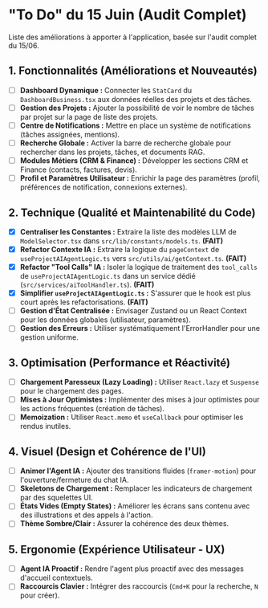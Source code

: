 
# "To Do" du 15 Juin (Audit Complet)

Liste des améliorations à apporter à l'application, basée sur l'audit complet du 15/06.

## 1. Fonctionnalités (Améliorations et Nouveautés)

- [ ] **Dashboard Dynamique :** Connecter les `StatCard` du `DashboardBusiness.tsx` aux données réelles des projets et des tâches.
- [ ] **Gestion des Projets :** Ajouter la possibilité de voir le nombre de tâches par projet sur la page de liste des projets.
- [ ] **Centre de Notifications :** Mettre en place un système de notifications (tâches assignées, mentions).
- [ ] **Recherche Globale :** Activer la barre de recherche globale pour rechercher dans les projets, tâches, et documents RAG.
- [ ] **Modules Métiers (CRM & Finance) :** Développer les sections CRM et Finance (contacts, factures, devis).
- [ ] **Profil et Paramètres Utilisateur :** Enrichir la page des paramètres (profil, préférences de notification, connexions externes).

## 2. Technique (Qualité et Maintenabilité du Code)

- [x] **Centraliser les Constantes :** Extraire la liste des modèles LLM de `ModelSelector.tsx` dans `src/lib/constants/models.ts`. **(FAIT)**
- [x] **Refactor Contexte IA :** Extraire la logique du `pageContext` de `useProjectAIAgentLogic.ts` vers `src/utils/ai/getContext.ts`. **(FAIT)**
- [x] **Refactor "Tool Calls" IA :** Isoler la logique de traitement des `tool_calls` de `useProjectAIAgentLogic.ts` dans un service dédié (`src/services/aiToolHandler.ts`). **(FAIT)**
- [x] **Simplifier `useProjectAIAgentLogic.ts` :** S'assurer que le hook est plus court après les refactorisations. **(FAIT)**
- [ ] **Gestion d'État Centralisée :** Envisager Zustand ou un React Context pour les données globales (utilisateur, paramètres).
- [ ] **Gestion des Erreurs :** Utiliser systématiquement l'ErrorHandler pour une gestion uniforme.

## 3. Optimisation (Performance et Réactivité)

- [ ] **Chargement Paresseux (Lazy Loading) :** Utiliser `React.lazy` et `Suspense` pour le chargement des pages.
- [ ] **Mises à Jour Optimistes :** Implémenter des mises à jour optimistes pour les actions fréquentes (création de tâches).
- [ ] **Memoization :** Utiliser `React.memo` et `useCallback` pour optimiser les rendus inutiles.

## 4. Visuel (Design et Cohérence de l'UI)

- [ ] **Animer l'Agent IA :** Ajouter des transitions fluides (`framer-motion`) pour l'ouverture/fermeture du chat IA.
- [ ] **Skeletons de Chargement :** Remplacer les indicateurs de chargement par des squelettes UI.
- [ ] **États Vides (Empty States) :** Améliorer les écrans sans contenu avec des illustrations et des appels à l'action.
- [ ] **Thème Sombre/Clair :** Assurer la cohérence des deux thèmes.

## 5. Ergonomie (Expérience Utilisateur - UX)

- [ ] **Agent IA Proactif :** Rendre l'agent plus proactif avec des messages d'accueil contextuels.
- [ ] **Raccourcis Clavier :** Intégrer des raccourcis (`Cmd+K` pour la recherche, `N` pour créer).

